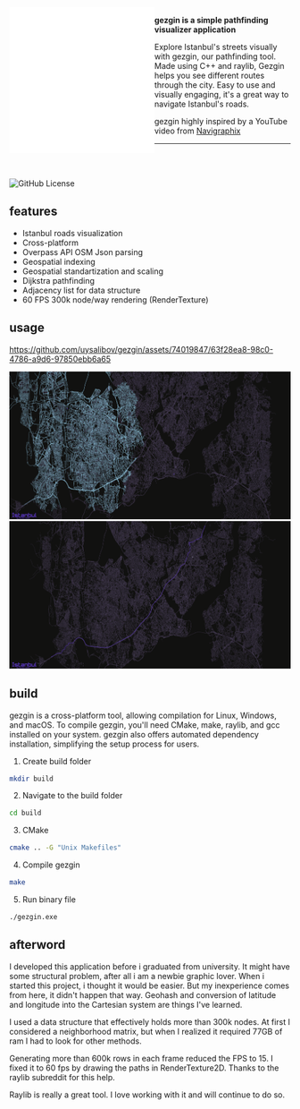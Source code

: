 <img align="left" style="width:260px" src="./docs/gezgin_logo_animation.gif" width="288px">

**gezgin is a simple pathfinding visualizer application**

Explore Istanbul's streets visually with gezgin, our pathfinding tool. Made using C++ and raylib, Gezgin helps you see different routes through the city. Easy to use and visually engaging, it's a great way to navigate Istanbul's roads.

gezgin highly inspired by a YouTube video from [Navigraphix](https://www.youtube.com/watch?v=IsWjc158MMo)

---

<br>
<br>

![GitHub License](https://img.shields.io/github/license/uysalibov/gezgin)

features
--------
  - Istanbul roads visualization
  - Cross-platform
  - Overpass API OSM Json parsing
  - Geospatial indexing
  - Geospatial standartization and scaling
  - Dijkstra pathfinding
  - Adjacency list for data structure
  - 60 FPS 300k node/way rendering (RenderTexture)

usage
-----

https://github.com/uysalibov/gezgin/assets/74019847/63f28ea8-98c0-4786-a9d6-97850ebb6a65

<img src="./docs/gezgin_ss1.png">

<img src="./docs/gezgin_ss2.png">

build
-----
gezgin is a cross-platform tool, allowing compilation for Linux, Windows, and macOS. To compile gezgin, you'll need CMake, make, raylib, and gcc installed on your system. gezgin also offers automated dependency installation, simplifying the setup process for users.


1. Create build folder
```bash
mkdir build
```

2. Navigate to the build folder
```bash
cd build
```

3. CMake
```bash
cmake .. -G "Unix Makefiles"
```

4. Compile gezgin
```bash
make
```

5. Run binary file
```bash
./gezgin.exe
```

afterword
---------
I developed this application before i graduated from university. It might have some structural problem, after all i am a newbie graphic lover. When i started this project, i thought it would be easier. But my inexperience comes from here, it didn't happen that way.
Geohash and conversion of latitude and longitude into the Cartesian system are things I've learned.

I used a data structure that effectively holds more than 300k nodes. At first I considered a neighborhood matrix, but when I realized it required 77GB of ram I had to look for other methods.

Generating more than 600k rows in each frame reduced the FPS to 15. I fixed it to 60 fps by drawing the paths in RenderTexture2D. Thanks to the raylib subreddit for this help.

Raylib is really a great tool. I love working with it and will continue to do so.

